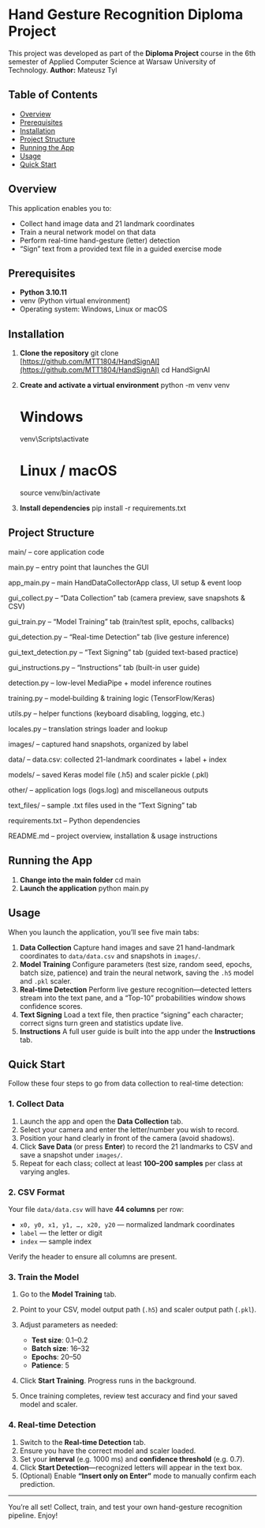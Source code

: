# Hand Gesture Recognition Diploma Project

This project was developed as part of the **Diploma Project** course in the 6th semester of Applied Computer Science at Warsaw University of Technology.
**Author:** Mateusz Tyl

## Table of Contents

* [Overview](#overview)
* [Prerequisites](#prerequisites)
* [Installation](#installation)
* [Project Structure](#project-structure)
* [Running the App](#running-the-app)
* [Usage](#usage)
* [Quick Start](#quick-start)

## Overview

This application enables you to:

* Collect hand image data and 21 landmark coordinates
* Train a neural network model on that data
* Perform real-time hand-gesture (letter) detection
* “Sign” text from a provided text file in a guided exercise mode

## Prerequisites

* **Python 3.10.11**
* venv (Python virtual environment)
* Operating system: Windows, Linux or macOS

## Installation

1. **Clone the repository**
   git clone [https://github.com/MTT1804/HandSignAI](https://github.com/MTT1804/HandSignAI)
   cd HandSignAI
2. **Create and activate a virtual environment**
   python -m venv venv

   # Windows

   venv\Scripts\activate

   # Linux / macOS

   source venv/bin/activate
3. **Install dependencies**
   pip install -r requirements.txt

## Project Structure

main/ – core application code

main.py – entry point that launches the GUI

app_main.py – main HandDataCollectorApp class, UI setup & event loop

gui_collect.py – “Data Collection” tab (camera preview, save snapshots & CSV)

gui_train.py – “Model Training” tab (train/test split, epochs, callbacks)

gui_detection.py – “Real-time Detection” tab (live gesture inference)

gui_text_detection.py – “Text Signing” tab (guided text-based practice)

gui_instructions.py – “Instructions” tab (built-in user guide)

detection.py – low-level MediaPipe + model inference routines

training.py – model‐building & training logic (TensorFlow/Keras)

utils.py – helper functions (keyboard disabling, logging, etc.)

locales.py – translation strings loader and lookup

images/ – captured hand snapshots, organized by label

data/ – data.csv: collected 21-landmark coordinates + label + index

models/ – saved Keras model file (.h5) and scaler pickle (.pkl)

other/ – application logs (logs.log) and miscellaneous outputs

text_files/ – sample .txt files used in the “Text Signing” tab

requirements.txt – Python dependencies

README.md – project overview, installation & usage instructions

## Running the App

1. **Change into the main folder**
   cd main
2. **Launch the application**
   python main.py

## Usage

When you launch the application, you’ll see five main tabs:

1. **Data Collection**
   Capture hand images and save 21 hand-landmark coordinates to `data/data.csv` and snapshots in `images/`.
2. **Model Training**
   Configure parameters (test size, random seed, epochs, batch size, patience) and train the neural network, saving the `.h5` model and `.pkl` scaler.
3. **Real-time Detection**
   Perform live gesture recognition—detected letters stream into the text pane, and a “Top-10” probabilities window shows confidence scores.
4. **Text Signing**
   Load a text file, then practice “signing” each character; correct signs turn green and statistics update live.
5. **Instructions**
   A full user guide is built into the app under the **Instructions** tab.

## Quick Start

Follow these four steps to go from data collection to real-time detection:

### 1. Collect Data

1. Launch the app and open the **Data Collection** tab.
2. Select your camera and enter the letter/number you wish to record.
3. Position your hand clearly in front of the camera (avoid shadows).
4. Click **Save Data** (or press **Enter**) to record the 21 landmarks to CSV and save a snapshot under `images/`.
5. Repeat for each class; collect at least **100–200 samples** per class at varying angles.

### 2. CSV Format

Your file `data/data.csv` will have **44 columns** per row:

* `x0, y0, x1, y1, …, x20, y20` — normalized landmark coordinates
* `label` — the letter or digit
* `index` — sample index

Verify the header to ensure all columns are present.

### 3. Train the Model

1. Go to the **Model Training** tab.
2. Point to your CSV, model output path (`.h5`) and scaler output path (`.pkl`).
3. Adjust parameters as needed:

   * **Test size**: 0.1–0.2
   * **Batch size**: 16–32
   * **Epochs**: 20–50
   * **Patience**: 5
4. Click **Start Training**. Progress runs in the background.
5. Once training completes, review test accuracy and find your saved model and scaler.

### 4. Real-time Detection

1. Switch to the **Real-time Detection** tab.
2. Ensure you have the correct model and scaler loaded.
3. Set your **interval** (e.g. 1000 ms) and **confidence threshold** (e.g. 0.7).
4. Click **Start Detection**—recognized letters will appear in the text box.
5. (Optional) Enable **“Insert only on Enter”** mode to manually confirm each prediction.

---

You’re all set! Collect, train, and test your own hand-gesture recognition pipeline. Enjoy!
